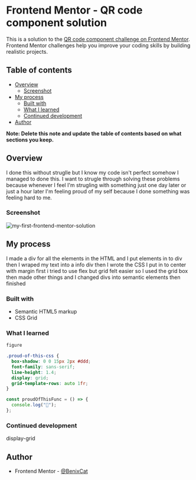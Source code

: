 # Frontend Mentor - QR code component solution

This is a solution to the [QR code component challenge on Frontend Mentor](https://www.frontendmentor.io/challenges/qr-code-component-iux_sIO_H). Frontend Mentor challenges help you improve your coding skills by building realistic projects.

## Table of contents

- [Overview](#overview)
  - [Screenshot](#screenshot)
- [My process](#my-process)
  - [Built with](#built-with)
  - [What I learned](#what-i-learned)
  - [Continued development](#continued-development)
- [Author](#author)

**Note: Delete this note and update the table of contents based on what sections you keep.**

## Overview

I done this without struglle but I know my code isn't perfect somehow I managed to done this. I want to strugle through solving these problems because whenever I feel I'm strugling with something just one day later or just a hour later I'm feeling proud of my self because I done something was feeling hard to me.

### Screenshot

![![my-first-frontend-mentor-solution](image.png)](./screenshot.jpg)

## My process

I made a div for all the elements in the HTML and I put elements in to div then I wraped my text into a info div then I wrote the CSS I put in to center with margin first i tried to use flex but grid felt easier so I used the grid box then made other things and I changed divs into semantic elements then finished

### Built with

- Semantic HTML5 markup
- CSS Grid

### What I learned

```html
figure
```

```css
.proud-of-this-css {
  box-shadow: 0 0 15px 2px #ddd;
  font-family: sans-serif;
  line-height: 1.4;
  display: grid;
  grid-template-rows: auto 1fr;
}
```

```js
const proudOfThisFunc = () => {
  console.log("🎉");
};
```

### Continued development

display-grid

## Author

- Frontend Mentor - [@BenixCat](https://www.frontendmentor.io/profile/BenixCat)
